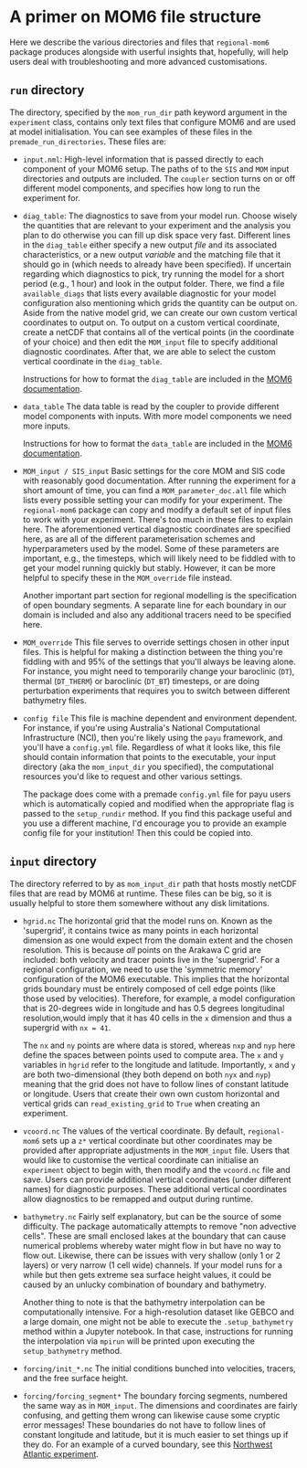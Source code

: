 A primer on MOM6 file structure
===============================

Here we describe the various directories and files that `regional-mom6` package produces alongside with
userful insights that, hopefully, will help users deal with troubleshooting and more advanced customisations.

## `run` directory

The directory, specified by the `mom_run_dir` path keyword argument in the `experiment` class, contains only text files that configure MOM6 and are used at model initialisation.
You can see examples of these files in the `premade_run_directories`.
These files are:

* `input.nml`:
  High-level information that is passed directly to each component of your MOM6 setup.
  The paths of to the `SIS` and `MOM` input directories and outputs are included.
  The `coupler` section turns on or off different model components, and specifies how long to run the experiment for. 

* `diag_table`:
  The diagnostics to save from your model run.
  Choose wisely the quantities that are relevant to your experiment and the analysis you plan to do otherwise you can fill up disk space very fast.
  Different lines in the `diag_table` either specify a new output *file* and its associated characteristics, or a new output *variable* and the matching file that it should go in (which needs to already have been specified).
  If uncertain regarding which diagnostics to pick, try running the model for a short period (e.g., 1 hour) and look in the output folder.
  There, we find a file `available_diags` that lists every available diagnostic for your model configuration also mentioning  which grids the quantity can be output on.
  Aside from the native model grid, we can create our own custom vertical coordinates to output on.
  To output on a custom vertical coordinate, create a netCDF that contains all of the vertical points (in the coordinate of your choice) and then edit the `MOM_input` file to specify additional diagnostic coordinates.
  After that, we are able to select the custom vertical coordinate in the `diag_table`.

  Instructions for how to format the `diag_table` are included in the [MOM6 documentation](https://mom6.readthedocs.io/en/dev-gfdl/api/generated/pages/Diagnostics.html).

* `data_table`
  The data table is read by the coupler to provide different model components with inputs.
  With more model components we need more inputs.

  Instructions for how to format the `data_table` are included in the [MOM6 documentation](https://mom6.readthedocs.io/en/dev-gfdl/forcing.html). 

* `MOM_input / SIS_input`
  Basic settings for the core MOM and SIS code with reasonably good documentation.
  After running the experiment for a short amount of time, you can find a `MOM_parameter_doc.all` file which lists every possible setting your can modify for your experiment.
  The `regional-mom6` package can copy and modify a default set of input files to work with your experiment.
  There's too much in these files to explain here.
  The aforementioned vertical diagnostic coordinates are specified here, as are all of the different parameterisation schemes and hyperparameters used by the model.
  Some of these parameters are important, e.g., the timesteps, which will likely need to be fiddled with to get your model running quickly but stably.
  However, it can be more helpful to specify these in the `MOM_override` file instead. 

  Another important part section for regional modelling is the specification of open boundary segments.
  A separate line for each boundary in our domain is included and also any additional tracers need to be specified here.

* `MOM_override`
  This file serves to override settings chosen in other input files. This is helpful for making a distinction between the thing you're fiddling with and 95% of the settings that you'll always be leaving alone. For instance, you might need to temporarily change your baroclinic (`DT`), thermal (`DT_THERM`) or baroclinic (`DT_BT`) timesteps, or are doing perturbation experiments that requires you to switch between different bathymetry files.

* `config file`
  This file is machine dependent and environment dependent. For instance, if you're using Australia's National Computational Infrastructure (NCI), then you're likely using the `payu` framework, and you'll have a `config.yml` file. Regardless of what it looks like, this file should contain information that points to the executable, your input directory (aka the `mom_input_dir` you specified), the computational resources you'd like to request and other various settings. 

  The package does come with a premade `config.yml` file for payu users which is automatically copied and modified when the appropriate flag is passed to the `setup_rundir` method. If you find this package useful and you use a different machine, I'd encourage you to provide an example config file for your institution! Then this could be copied into.


## `input` directory

The directory referred to by as `mom_input_dir` path that hosts mostly netCDF files that are read by MOM6 at runtime.
These files can be big, so it is usually helpful to store them somewhere without any disk limitations. 

* `hgrid.nc`
  The horizontal grid that the model runs on. Known as the 'supergrid', it contains twice as many points in each
  horizontal dimension as one would expect from the domain extent and the chosen resolution. This is because *all*
  points on the Arakawa C grid are included: both velocity and tracer points live in the 'supergrid'. For a regional
  configuration, we need to use the 'symmetric memory' configuration of the MOM6 executable. This implies that the
  horizontal grids boundary must be entirely composed of cell edge points (like those used by velocities). Therefore,
  for example, a model configuration that is 20-degrees wide in longitude and has 0.5 degrees longitudinal resolution,would imply that it has 40 cells in the `x` dimension and thus a supergrid with `nx = 41`. 

  The `nx` and `ny` points are where data is stored, whereas `nxp` and `nyp` here define the spaces between points
  used to compute area. The `x` and `y` variables in `hgrid` refer to the longitude and latitude. Importantly, `x`
  and `y` are both two-dimensional (they both depend on both `nyx` and `nyp`) meaning that the grid does not have
  to follow lines of constant latitude or longitude. Users that create their own own custom horizontal and vertical
  grids can `read_existing_grid` to `True` when creating an experiment.

* `vcoord.nc`
  The values of the vertical coordinate. By default, `regional-mom6` sets up a `z*` vertical coordinate but other
  coordinates may be provided after appropriate adjustments in the `MOM_input` file. Users that would like to
  customise the vertical coordinate can initialise an `experiment` object to begin with, then modify and the `vcoord.nc`
  file and save. Users can provide additional vertical coordinates (under different names) for diagnostic purposes.
  These additional vertical coordinates allow diagnostics to be remapped and output during runtime. 

* `bathymetry.nc`
  Fairly self explanatory, but can be the source of some difficulty. The package automatically attempts to remove "non advective cells". These are small enclosed lakes at the boundary that can cause numerical problems whereby water might flow in but have no way to flow out. Likewise, there can be issues with very shallow (only 1 or 2 layers) or very narrow (1 cell wide) channels. If your model runs for a while but then gets extreme sea surface height values, it could be caused by an unlucky combination of boundary and bathymetry.

  Another thing to note is that the bathymetry interpolation can be computationally intensive. For a high-resolution
  dataset like GEBCO and a large domain, one might not be able to execute the `.setup_bathymetry` method within
  a Jupyter notebook. In that case, instructions for running the interpolation via `mpirun` will be printed upon
  executing the `setup_bathymetry` method.

* `forcing/init_*.nc`
  The initial conditions bunched into velocities, tracers, and the free surface height. 

* `forcing/forcing_segment*`
  The boundary forcing segments, numbered the same way as in `MOM_input`. The dimensions and coordinates are fairly
  confusing, and getting them wrong can likewise cause some cryptic error messages! These boundaries do not have to
  follow lines of constant longitude and latitude, but it is much easier to set things up if they do. For an example
  of a curved boundary, see this [Northwest Atlantic experiment](https://github.com/jsimkins2/nwa25/tree/main).
